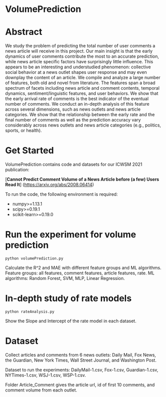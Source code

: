 # VolumePrediction
# Abstract

We study the problem of predicting the total number of user comments a news article will receive in this project.
Our main insight is that the early dynamics of user comments contribute the most to an accurate prediction, while news article specific factors have surprisingly little influence. This appears to be an interesting and understudied phenomenon: collective social behavior at a news outlet shapes user response and may even downplay the content of an article.
We compile and analyze a large number of features, both old and novel from literature. 
The features span a broad spectrum of facets including news article and comment contents, temporal dynamics, sentiment/linguistic features, and user behaviors. 
We show that the early arrival rate of comments is the best indicator of the eventual number of comments. We conduct an in-depth analysis of this feature across several dimensions, such as news outlets and news article categories.
We show that the relationship between the early rate and the final number of comments as well as the prediction accuracy vary considerably across news outlets and news article categories (e.g., politics, sports, or health).

# Get Started

VolumePrediction contains code and datasets for our ICWSM 2021 publication:

[**Cannot Predict Comment Volume of a News Article before (a few) Users Read It**] (https://arxiv.org/abs/2008.06414)

To run the code, the following environment is required:
* numpy>=1.13.1
* scipy>=0.19.1
* scikit-learn>=0.19.0

# Run the experiment for volume prediction
``
python volumePrediction.py
``

Calculate the R^2 and MAE with different feature groups and ML algorithms.
Feature groups: all features, comment features, article features, rate.
ML algorithms: Random Forest, SVM, MLP, Linear Regression.


# In-depth study of rate models
``
python rateAnalysis.py
``

Show the Slope and Intercept of the rate model in each dataset.


# Dataset
Collect articles and comments from 6 news outlets: Daily Mail, Fox News, the Guardian, New York Times, Wall Street Journal, and Washington Post.

Dataset to run the experiments: DailyMail-1.csv, Fox-1.csv, Guardian-1.csv, NYTimes-1.csv, WSJ-1.csv, WSP-1.csv.

Folder Article_Comment gives the article url, id of first 10 comments, and comment volume from each outlet.

